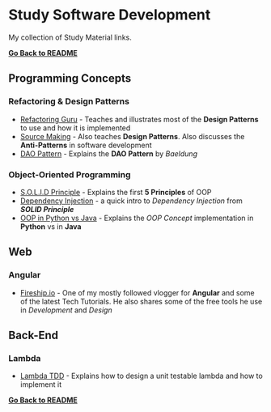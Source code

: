 # Study Software Development
My collection of Study Material links.


**[Go Back to README](README.md)**


## Programming Concepts
### Refactoring & Design Patterns
* [Refactoring Guru](https://refactoring.guru/) - Teaches and illustrates most of the **Design Patterns** to use and how it is implemented
* [Source Making](https://sourcemaking.com/) - Also teaches **Design Patterns**. Also discusses the **Anti-Patterns** in software development
* [DAO Pattern](https://www.baeldung.com/java-dao-pattern) - Explains the **DAO Pattern** by _Baeldung_

### Object-Oriented Programming
* [S.O.L.I.D Principle](https://www.digitalocean.com/community/conceptual_articles/s-o-l-i-d-the-first-five-principles-of-object-oriented-design#toc-single-responsibility-principle) - Explains the first **5 Principles** of OOP
* [Dependency Injection](https://www.freecodecamp.org/news/a-quick-intro-to-dependency-injection-what-it-is-and-when-to-use-it-7578c84fa88f/) - a quick intro to _Dependency Injection_ from **_SOLID Principle_**
* [OOP in Python vs Java](https://realpython.com/oop-in-python-vs-java/) - Explains the _OOP Concept_ implementation in **Python** vs in **Java**

## Web
### Angular
* [Fireship.io](https://fireship.io/) - One of my mostly followed vlogger for **Angular** and some of the latest Tech Tutorials. He also shares some of the free tools he use in _Development_ and _Design_

## Back-End
### Lambda
* [Lambda TDD](http://joshuaballoch.github.io/testing-lambda-functions/) - Explains how to design a unit testable lambda and how to implement it



**[Go Back to README](README.md)**
